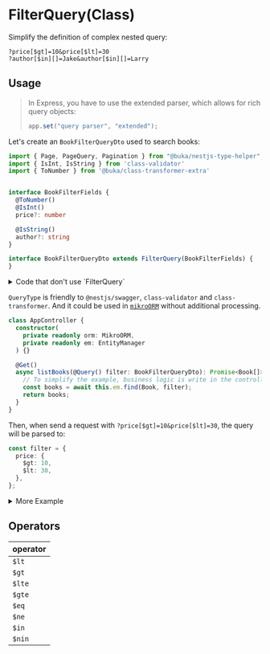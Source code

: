 # FilterQuery(Class)

Simplify the definition of complex nested query:

```
?price[$gt]=10&price[$lt]=30
?author[$in][]=Jake&author[$in][]=Larry
```

## Usage

> In Express, you have to use the extended parser, which allows for rich query objects:
>
> ```typescript
> app.set("query parser", "extended");
> ```

Let's create an `BookFilterQueryDto` used to search books:

```typescript
import { Page, PageQuery, Pagination } from "@buka/nestjs-type-helper";
import { IsInt, IsString } from 'class-validator'
import { ToNumber } from '@buka/class-transformer-extra'


interface BookFilterFields {
  @ToNumber()
  @IsInt()
  price?: number

  @IsString()
  author?: string
}

interface BookFilterQueryDto extends FilterQuery(BookFilterFields) {
}
```

<details>
  <summary>Code that don't use `FilterQuery`</summary>

```typescript
interface BookFilterPriceField {
  @IsOptional()
  @ToNumber()
  @IsInt()
  $gt?: number

  @IsOptional()
  @ToNumber()
  @IsInt()
  $eq?: number

  // $in/$lt/$gte...
}

interface BookFilterAuthorField {
  @IsOptional()
  @IsString()
  $gt?: string

  @IsOptional()
  @IsString()
  $eq?: string

  // $in/$lt/$gte...
}

interface BookFilterQueryDto {
  @ValidateNested()
  @Type(() => BookFilterPriceField)
  price?: BookFilterPriceField

  @ValidateNested()
  @Type(() => BookFilterAuthorField)
  author?: BookFilterAuthorField
}
```

</details>

`QueryType` is friendly to `@nestjs/swagger`, `class-validator` and `class-transformer`.
And it could be used in [`mikroORM`](https://mikro-orm.io/) without additional processing.

```typescript
class AppController {
  constructor(
    private readonly orm: MikroORM,
    private readonly em: EntityManager
  ) {}

  @Get()
  async listBooks(@Query() filter: BookFilterQueryDto): Promise<Book[]> {
    // To simplify the example, business logic is write in the controller
    const books = await this.em.find(Book, filter);
    return books;
  }
}
```

Then, when send a request with `?price[$gt]=10&price[$lt]=30`, the query will be parsed to:

```typescript
const filter = {
  price: {
    $gt: 10,
    $lt: 30,
  },
};
```

<details>
  <summary>More Example</summary>

`?author[$in][]=Jake&author[$in][]=Larry`:

```typescript
const filter = {
  author: {
    $in: ["Jake", "Larry"],
  },
};
```

`?auth[$eq]=Jake`:

```typescript
const filter = {
  author: {
    $in: ["Jake", "Larry"],
  },
};
```

</details>

## Operators

| operator |
| :------- |
| `$lt`    |
| `$gt`    |
| `$lte`   |
| `$gte`   |
| `$eq`    |
| `$ne`    |
| `$in`    |
| `$nin`   |
